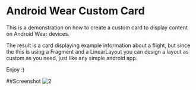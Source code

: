 # Android Wear Custom Card

This is a demonstration on how to create a custom card to display content on Android Wear devices.

The result is a card displaying example information about a flight, but since the this is using a Fragment and a LinearLayout you can design a layout as custom as you need, just like any simple android app.

Enjoy :)

##Screenshot
![2](https://cloud.githubusercontent.com/assets/5642644/17688486/a82ab660-634d-11e6-9070-1e2f36a0db7e.PNG)
